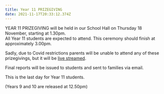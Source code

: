 ```yaml
---
title: Year 11 PRIZEGIVING
date: 2021-11-17T20:33:12.374Z
---
```

YEAR 11 PRIZEGIVING will be held in our School Hall on Thursday 18 November, starting at 1.30pm.  
All Year 11 students are expected to attend. This ceremony should finish at approximately 3.00pm.   

Sadly, due to Covid restrictions parents will be unable to attend any of these prizegivings, but it will be [live streamed](https://www.youtube.com/c/WhanganuiHigh).

Final reports will be issued to students and sent to families via email.  

This is the last day for Year 11 students.  

(Years 9 and 10 are released at 12.50pm)